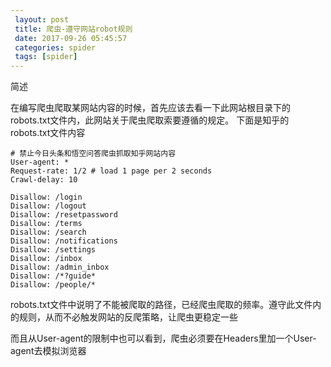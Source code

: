 ```yaml
---
 layout: post
 title: 爬虫-遵守网站robot规则
 date: 2017-09-26 05:45:57
 categories: spider
 tags: [spider]
---
```

简述

在编写爬虫爬取某网站内容的时候，首先应该去看一下此网站根目录下的robots.txt文件内，此网站关于爬虫爬取索要遵循的规定。
下面是知乎的robots.txt文件内容

```
# 禁止今日头条和悟空问答爬虫抓取知乎网站内容
User-agent: *
Request-rate: 1/2 # load 1 page per 2 seconds
Crawl-delay: 10

Disallow: /login
Disallow: /logout
Disallow: /resetpassword
Disallow: /terms
Disallow: /search
Disallow: /notifications
Disallow: /settings
Disallow: /inbox
Disallow: /admin_inbox
Disallow: /*?guide*
Disallow: /people/*
```

robots.txt文件中说明了不能被爬取的路径，已经爬虫爬取的频率。遵守此文件内的规则，从而不必触发网站的反爬策略，让爬虫更稳定一些

而且从User-agent的限制中也可以看到，爬虫必须要在Headers里加一个User-agent去模拟浏览器
